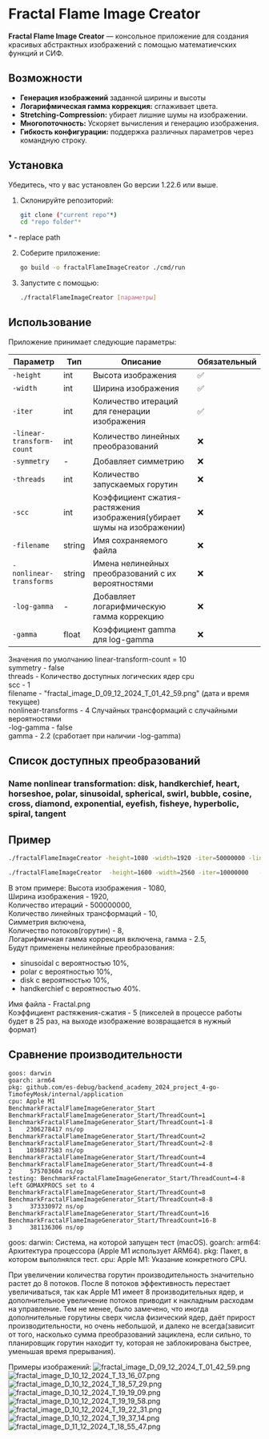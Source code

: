 # Fractal Flame Image Creator

**Fractal Flame Image Creator** — консольное приложение для создания красивых абстрактных изображений с помощью
математиечских функций и СИФ.

## Возможности

- **Генерация изображений** заданной ширины и высоты
- **Логарифмическая гамма коррекция:** сглаживает цвета.
- **Stretching-Compression:** убирает лишние шумы на изображении.
- **Многопоточность:** Ускоряет вычисления и генерацию изображения.
- **Гибкость конфигурации:** поддержка различных параметров через командную строку.

## Установка

Убедитесь, что у вас установлен Go версии 1.22.6 или выше.

1. Склонируйте репозиторий:

    ```bash
    git clone ("current repo"*)
    cd "repo folder"*
    ```

\* - replace path

2. Соберите приложение:

    ```bash
    go build -o fractalFlameImageCreator ./cmd/run
    ```

3. Запустите с помощью:

    ```bash
    ./fractalFlameImageCreator [параметры]
    ```

## Использование

Приложение принимает следующие параметры:

| Параметр                  | Тип    | Описание                                                               | Обязательный |
|---------------------------|--------|------------------------------------------------------------------------|--------------|
| `-height`                 | int    | Высота изображения                                                     | ✅            |
| `-width`                  | int    | Ширина изображения                                                     | ✅            |
| `-iter`                   | int    | Количество итераций для генерации изображения                          | ✅            |
| `-linear-transform-count` | int    | Количество линейных преобразований                                     | ❌            |
| `-symmetry`               | -      | Добавляет симметрию                                                    | ❌            |
| `-threads`                | int    | Количество запускаемых горутин                                         | ❌            |
| `-scc`                    | int    | Коэффициент сжатия-растяжения изображения(убирает шумы на изображении) | ❌            |
| `-filename`               | string | Имя сохраняемого файла                                                 | ❌            |
| `-nonlinear-transforms`   | string | Имена нелинейных преобразований с их вероятностями                     | ❌            |
| `-log-gamma`              | -      | Добавляет логарифмическую гамма коррекцию                              | ❌            |
| `-gamma`                  | float  | Коэффициент gamma для log-gamma                                        | ❌            |

Значения по умолчанию
linear-transform-count = 10  
symmetry - false  
threads - Количество доступных логических ядер cpu  
scc - 1  
filename - "fractal_image_D_09_12_2024_T_01_42_59.png" (дата и время текущее)  
nonlinear-transforms - 4 Случайных трансформаций с случайными вероятностями  
-log-gamma - false  
gamma - 2.2 (сработает при наличии -log-gamma)  

## Список доступных преобразований

### **Name nonlinear transformation**: disk, handkerchief, heart, horseshoe, polar, sinusoidal, spherical, swirl, bubble, cosine, cross, diamond, exponential, eyefish, fisheye, hyperbolic, spiral, tangent

## Пример

```bash
./fractalFlameImageCreator -height=1080 -width=1920 -iter=50000000 -linear-transform-count=10 -symmetry -threads 8  -log-gamma -gamma 2.5 -nonlinear-transforms="sinusoidal:0.1,polar:0.1,disk:0.4,handkerchief: 0.4" -scc 5 -filename "Fractal.png"
```
```bash
./fractalFlameImageCreator  -height=1600 -width=2560 -iter=10000000   -log-gamma  scc=3
```
В этом примере:
Высота изображения - 1080,  
Ширина изображения - 1920,  
Количество итераций - 500000000,  
Количество линейных трансформаций - 10,  
Симметрия включена,  
Количество потоков(горутин) - 8,  
Логарифмичкая гамма коррекция включена, гамма - 2.5,  
Будут применены нелинейные преобразования:

- sinusoidal c вероятностью 10%,
- polar c вероятностью 10%,
- disk с вероятностью 10%,
- handkerchief с вероятностью 40%.

Имя файла - Fractal.png  
Коэффициент растяжения-сжатия - 5 (пикселей в процессе работы будет в 25 раз, на выходе изображение возвращается в
нужный формат)  

## Сравнение производительности

```
goos: darwin
goarch: arm64
pkg: github.com/es-debug/backend_academy_2024_project_4-go-TimofeyMosk/internal/application
cpu: Apple M1
BenchmarkFractalFlameImageGenerator_Start
BenchmarkFractalFlameImageGenerator_Start/ThreadCount=1
BenchmarkFractalFlameImageGenerator_Start/ThreadCount=1-8         	       1	2306278417 ns/op
BenchmarkFractalFlameImageGenerator_Start/ThreadCount=2
BenchmarkFractalFlameImageGenerator_Start/ThreadCount=2-8         	       1	1036877583 ns/op
BenchmarkFractalFlameImageGenerator_Start/ThreadCount=4
BenchmarkFractalFlameImageGenerator_Start/ThreadCount=4-8         	       2	 575703604 ns/op
testing: BenchmarkFractalFlameImageGenerator_Start/ThreadCount=4-8 left GOMAXPROCS set to 4
BenchmarkFractalFlameImageGenerator_Start/ThreadCount=8
BenchmarkFractalFlameImageGenerator_Start/ThreadCount=8-8         	       3	 373330972 ns/op
BenchmarkFractalFlameImageGenerator_Start/ThreadCount=16
BenchmarkFractalFlameImageGenerator_Start/ThreadCount=16-8        	       3	 381136306 ns/op
```

goos: darwin: Система, на которой запущен тест (macOS).
goarch: arm64: Архитектура процессора (Apple M1 использует ARM64).
pkg: Пакет, в котором выполнялся тест.
cpu: Apple M1: Указание конкретного CPU.

При увеличении количества горутин производительность значительно растет до 8 потоков.
После 8 потоков эффективность перестает увеличиваться, так как Apple M1 имеет 8 производительных ядер,
и дополнительное увеличение потоков приводит к накладным расходам на управление. 
Тем не менее, было замечено, что иногда дополнительные горутины сверх числа физический ядер, 
даёт прирост производительности, но очень небольшой, и далеко не всегда(зависит от того, насколько сумма преобразований зациклена,
если сильно, то планировщик горутин находит ту, которая не заблокирована быстрее, уменьшая время прерывания).


Примеры изображений:
![fractal_image_D_09_12_2024_T_01_42_59.png](img/fractal_image_D_09_12_2024_T_01_42_59.png)
![fractal_image_D_10_12_2024_T_13_16_07.png](img/fractal_image_D_10_12_2024_T_13_16_07.png)
![fractal_image_D_10_12_2024_T_18_57_29.png](img/fractal_image_D_10_12_2024_T_18_57_29.png)
![fractal_image_D_10_12_2024_T_19_19_09.png](img/fractal_image_D_10_12_2024_T_19_19_09.png)
![fractal_image_D_10_12_2024_T_19_19_58.png](img/fractal_image_D_10_12_2024_T_19_19_58.png)
![fractal_image_D_10_12_2024_T_19_22_31.png](img/fractal_image_D_10_12_2024_T_19_22_31.png)
![fractal_image_D_10_12_2024_T_19_37_14.png](img/fractal_image_D_10_12_2024_T_19_37_14.png)
![fractal_image_D_11_12_2024_T_18_55_47.png](img/fractal_image_D_11_12_2024_T_18_55_47.png)